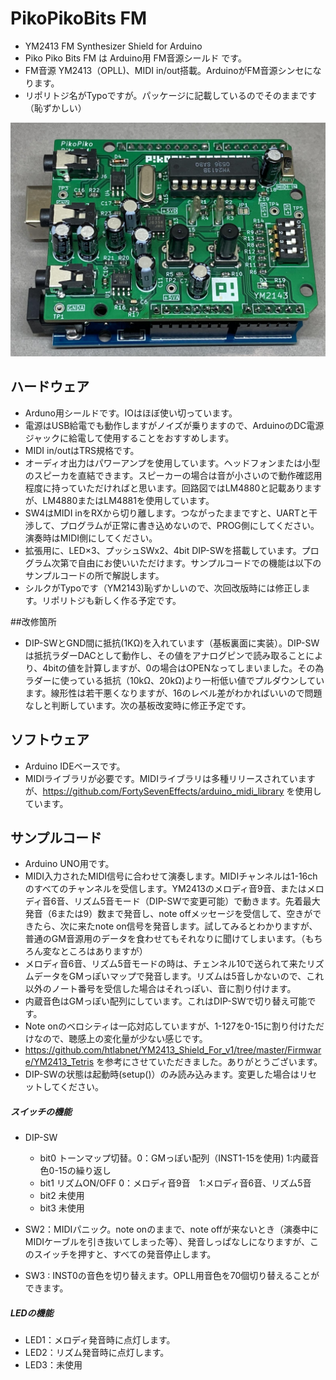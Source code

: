 # PikoPikoBits FM
- YM2413 FM Synthesizer Shield for Arduino
- Piko Piko Bits FM は Arduino用 FM音源シールド です。
- FM音源 YM2413（OPLL)、MIDI in/out搭載。ArduinoがFM音源シンセになります。
- リポリトジ名がTypoですが。パッケージに記載しているのでそのままです（恥ずかしい）

![Photo](pikopikobitsFM.JPG)

## ハードウェア
- Arduno用シールドです。IOはほぼ使い切っています。
- 電源はUSB給電でも動作しますがノイズが乗りますので、ArduinoのDC電源ジャックに給電して使用することをおすすめします。
- MIDI in/outはTRS規格です。
- オーディオ出力はパワーアンプを使用しています。ヘッドフォンまたは小型のスピーカを直結できます。スピーカーの場合は音が小さいので動作確認用程度に持っていただければと思います。回路図ではLM4880と記載ありますが、LM4880またはLM4881を使用しています。
- SW4はMIDI inをRXから切り離します。つながったままですと、UARTと干渉して、プログラムが正常に書き込めないので、PROG側にしてください。演奏時はMIDI側にしてください。
- 拡張用に、LED×3、プッシュSWx2、4bit DIP-SWを搭載しています。プログラム次第で自由にお使いいただけます。サンプルコードでの機能は以下のサンプルコードの所で解説します。
- シルクがTypoです（YM2143)恥ずかしいので、次回改版時には修正します。リポリトジも新しく作る予定です。

##改修箇所
- DIP-SWとGND間に抵抗(1KΩ)を入れています（基板裏面に実装）。DIP-SWは抵抗ラダーDACとして動作し、その値をアナログピンで読み取ることにより、4bitの値を計算しますが、0の場合はOPENなってしまいました。その為ラダーに使っている抵抗（10kΩ、20kΩ)より一桁低い値でプルダウンしています。線形性は若干悪くなりますが、16のレベル差がわかればいいので問題なしと判断しています。次の基板改変時に修正予定です。

## ソフトウェア
- Arduino IDEベースです。
- MIDIライブラリが必要です。MIDIライブラリは多種リリースされていますが、https://github.com/FortySevenEffects/arduino_midi_library を使用しています。
## サンプルコード
- Arduino UNO用です。
- MIDI入力されたMIDI信号に合わせて演奏します。MIDIチャンネルは1-16chのすべてのチャンネルを受信します。YM2413のメロディ音9音、またはメロディ音6音、リズム5音モード（DIP-SWで変更可能）で動きます。先着最大発音（6または9）数まで発音し、note offメッセージを受信して、空きができたら、次に来たnote on信号を発音します。試してみるとわかりますが、普通のGM音源用のデータを食わせてもそれなりに聞けてしまいます。（もちろん変なところはありますが）
- メロディ音6音、リズム5音モードの時は、チェンネル10で送られて来たリズムデータをGMっぽいマップで発音します。リズムは5音しかないので、これ以外のノート番号を受信した場合はそれっぽい、音に割り付けます。
- 内蔵音色はGMっぽい配列にしています。これはDIP-SWで切り替え可能です。
- Note onのベロシティは一応対応していますが、1-127を0-15に割り付けただけなので、聴感上の変化量が少ない感じです。
- https://github.com/htlabnet/YM2413_Shield_For_v1/tree/master/Firmware/YM2413_Tetris を参考にさせていただきました。ありがとうございます。
- DIP-SWの状態は起動時(setup()）のみ読み込みます。変更した場合はリセットしてください。
##### スイッチの機能
- DIP-SW
   - bit0 トーンマップ切替。0：GMっぽい配列（INST1-15を使用)  1:内蔵音色0-15の繰り返し
   - bit1 リズムON/OFF     0：メロディ音9音　1:メロディ音6音、リズム5音
   - bit2 未使用
   - bit3 未使用

- SW2：MIDIパニック。note onのままで、note offが来ないとき（演奏中にMIDIケーブルを引き抜いてしまった等）、発音しっぱなしになりますが、このスイッチを押すと、すべての発音停止します。
- SW3 : INST0の音色を切り替えます。OPLL用音色を70個切り替えることができます。
##### LEDの機能
- LED1：メロディ発音時に点灯します。
- LED2：リズム発音時に点灯します。
- LED3：未使用


